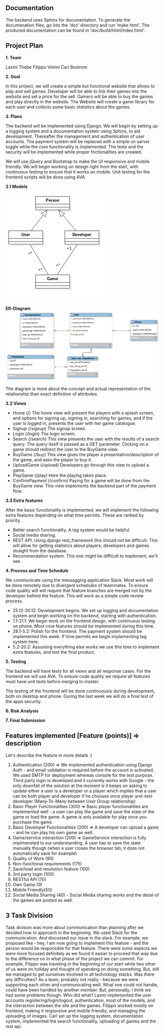 Documentation
-------------

The backend uses Sphinx for documentation. To generate the documenation files, go into
the 'doc' directory and run 'make html'. The produced documentation can be found in
'doc/build/html/index.html'.


Project Plan
------------

**1. Team**


Laxmi Thebe
Filippo Vimini
Carl Bostrom



**2. Goal**

In this project, we will create a simple but functional website that allows to play and sell games. Developer will be able to link their games into the website and set a price for the sell. Gamers will be able to buy the games and play directly in the website. The Website will create a game library for each user and collects some basic statistics about the games.  

**3. Plans**

The backend will be implemented using Django. We will begin by setting up a logging system and a documentation system using Sphinx, to aid development. Thereafter the management and authentication of user accounts. The payment system will be replaced with a simple on server toggle while the core functionality is implemented. The tests and the security will be implemented while proper fnctionalities are created.

We will use jQuery and Bootstrap to make the UI responsive and mobile friendly. We will begin working on design right from the start, with continuous testing to ensure that it works on mobile. Unit testing for the frontend scripts will be done using AVA.

**3.1 Models**

![Alt text](doc/wds_readme_pic01.jpg "Db model")

**ER-Diagram**
![Alt text](doc/er_diagram.png "ER diagram for models")

The diagram is more about the concept and actual representation of the relationship than exact definition of attributes.

**3.2 Views**

* Home (/)
  The home view will present the players with a splash screen, and options for signing up, signing in, searching for games, and if the user is logged in, presents the user with her game catalogue.
* Signup (/signup)
  The signup screen.
* Login (/login)
  The login screen.
* Search (/search)
  This view presents the user with the results of a search query. The query itself is passed as a GET parameter. Clicking on a game should redirect the user to the BuyGame view.
* BuyGame (/buy)
  This view gives the player a presentation/description of the game, and asks the player to buy it.
* UploadGame (/upload)
  Developers go through this view to upload a game.
* PlayGame (/play)
  Here the playing takes place.
* ConfirmPayment (/confirm)
  Paying for a game will be done from the BuyGame view. This view implements the backend part of the payment flow.

**3.3 Extra features**

After the basic functionality is implemented, we will implement the following extra features depending on what time permits. These are ranked by priority.

* Better search functionality. A tag system would be helpful.
* Social media sharing.
* REST API. Using django rest\_framework this should not be difficult. This will allow for getting statistics about players, developers and games straight from the database.
* Recommendation system. This one might be difficult to implement, we'll see.

**4. Process and Time Schedule**

We communicate using the messagging application Slack. Most work will be done remotely due to divergent schedules of teammates. To ensure code quality will will require that feature branches are merged not by the developer behind the feature. This will work as a simple code review process.

* 25.12-30.12:
  Development begins. We set up logging and documentation system and begin working on the backend, starting with authentication.
* 1.1-21.1:
  We begin work on the frontend design, with continuous testing on phone. Most core features should be implemented during this time.
* 28.1-5.2:
  Polish for the frontend. The payment system should be implemented this week. If time permits we begin implementing tag system here.
* 5.2-20.2:
  Assuming everything else works we use this time to implement extra features, and test the final product.

**5. Testing**

The backend will have tests for all views and all response cases. For the frontend we will use AVA. To ensure code quality we require all features must have unit tests before merging to master.

The testing of the frontend will be done continuously during development, both on desktop and phone. During the last week we will do a final test of the apps security.

**6. Risk Analysis**

**7. Final Submission**

## Features implemented **[Feature (points)] => description**
Let's describe the feature in more details :)
1. Authentication (200) => We implemented authentication using Django Auth - and
  email validation is required before the account is activated. We used SMTP for
  deployment whereas console for the test purpose. Third party login is developed
  and it currently works with Google - the only downfall of the solution at the
  moment is it keeps on asking to update either a user is a developer or a player
  which implies that a user can be both player and developer if he chooses once
  player and next developer (Many-To-Many between User Group relationship)
2. Basic Player Functionalities (300) => Basic player functionalities are
  implemented well - a user can play the game and save the state of the game or
  load the game. A game is only available for play once you purchase the game.
3. Basic Developer Functionalities (200) => A developer can upload a game - and
  he can play his own game as well.
4. Game/service interaction (200) => GameService interaction is fully implmeneted
  to our understanding. A user has to save the state manually though (when a user
  closes the browser tab, it does not  automatically save for example)
5. Quality of Work (90)
6. Non-functional requirements (175)
7. Save/load and resolution feature (100)
8. 3rd party login (100)
9. RESTful API (70)
10. Own Game (0)
11. Mobile Friendly(50)
12. Social Media Sharing (40) - Social Media sharing works and the detail of the
  games are posted as well.

## 3 Task Division
Task division was more about communication than planning after we decided how to
approach in the beginning. We used Slack for the communication. And discussed
our issue in the slack. For example, we proposed like - hey, I am now going to
implement this feature - and the person would be responsible for that feature.
There were some aspects we were more focused definitely as we found it easier to
proceed that way due to the difference on in what phase of the project we can
commit. For example, Filippo was traveling in the beginning of our start while
two other of us were on holiday and thought of spending on doing something. But,
still we managed to get ourselves involved in all technology stacks.
Was there any difficulties?
As a team, probably not really - because we were supporting each other and
communicating well. What one could not handle, could have been handled by another
member. But, personally, I think we had some problems though.
Who did what?
Laxmi implemented the user accounts registering/login/logout, authentication, most
of the models, and the interaction between the site and the games. Filippo worked
mostly on frontend, making it responsive and mobile friendly, and managing the
uploading of images. Carl set up the logging system, documentation system,
implemented the search functionality, uploading of games and the rest api.

